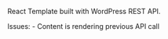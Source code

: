 React Template built with WordPress REST API. 

Issues:
    - Content is rendering previous API call